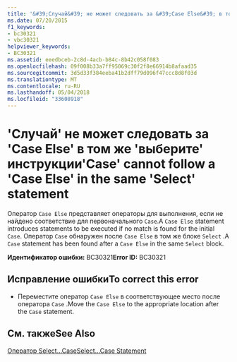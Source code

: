 ```yaml
---
title: '&#39;Случай&#39; не может следовать за &#39;Case Else&#39; в том же &#39;выберите&#39; инструкции'
ms.date: 07/20/2015
f1_keywords:
- bc30321
- vbc30321
helpviewer_keywords:
- BC30321
ms.assetid: eeedbceb-2c8d-4acb-b84c-8b42c058f083
ms.openlocfilehash: 09f008b33a7ff95069c30f2f8e66914b8afaad35
ms.sourcegitcommit: 3d5d33f384eeba41b2dff79d096f47ccc8d8f03d
ms.translationtype: MT
ms.contentlocale: ru-RU
ms.lasthandoff: 05/04/2018
ms.locfileid: "33608918"
---
```

# <a name="39case39-cannot-follow-a-39case-else39-in-the-same-39select39-statement"></a><span data-ttu-id="15faa-102">&#39;Случай&#39; не может следовать за &#39;Case Else&#39; в том же &#39;выберите&#39; инструкции</span><span class="sxs-lookup"><span data-stu-id="15faa-102">&#39;Case&#39; cannot follow a &#39;Case Else&#39; in the same &#39;Select&#39; statement</span></span>
<span data-ttu-id="15faa-103">Оператор `Case Else` представляет операторы для выполнения, если не найдено соответствие для первоначального `Case`.</span><span class="sxs-lookup"><span data-stu-id="15faa-103">A `Case Else` statement introduces statements to be executed if no match is found for the initial `Case`.</span></span> <span data-ttu-id="15faa-104">Оператор `Case` обнаружен после `Case Else` в том же блоке `Select` .</span><span class="sxs-lookup"><span data-stu-id="15faa-104">A `Case` statement has been found after a `Case Else` in the same `Select` block.</span></span>  
  
 <span data-ttu-id="15faa-105">**Идентификатор ошибки:** BC30321</span><span class="sxs-lookup"><span data-stu-id="15faa-105">**Error ID:** BC30321</span></span>  
  
## <a name="to-correct-this-error"></a><span data-ttu-id="15faa-106">Исправление ошибки</span><span class="sxs-lookup"><span data-stu-id="15faa-106">To correct this error</span></span>  
  
-   <span data-ttu-id="15faa-107">Переместите оператор `Case Else` в соответствующее место после оператора `Case` .</span><span class="sxs-lookup"><span data-stu-id="15faa-107">Move the `Case Else` to the appropriate location after the `Case` statement.</span></span>  
  
## <a name="see-also"></a><span data-ttu-id="15faa-108">См. также</span><span class="sxs-lookup"><span data-stu-id="15faa-108">See Also</span></span>  
 [<span data-ttu-id="15faa-109">Оператор Select...Case</span><span class="sxs-lookup"><span data-stu-id="15faa-109">Select...Case Statement</span></span>](../../visual-basic/language-reference/statements/select-case-statement.md)

